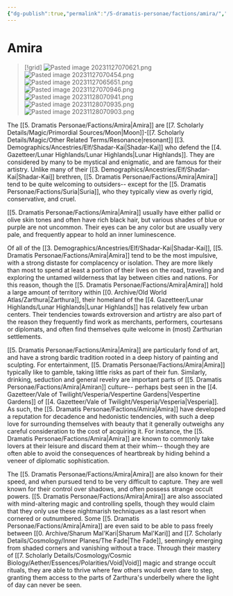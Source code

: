 ```yaml
---
{"dg-publish":true,"permalink":"/5-dramatis-personae/factions/amira/","noteIcon":""}
---
```


# Amira

>[!grid]
>![Pasted image 20231127070621.png](/img/user/x.%20Assets/Attachments/Pasted%20image%2020231127070621.png)
>![Pasted image 20231127070454.png](/img/user/x.%20Assets/Attachments/Pasted%20image%2020231127070454.png)
>![Pasted image 20231127065651.png](/img/user/x.%20Assets/Attachments/Pasted%20image%2020231127065651.png)
>![Pasted image 20231127070946.png](/img/user/x.%20Assets/Attachments/Pasted%20image%2020231127070946.png)
>![Pasted image 20231128070941.png](/img/user/x.%20Assets/Attachments/Pasted%20image%2020231128070941.png)
>![Pasted image 20231128070935.png](/img/user/x.%20Assets/Attachments/Pasted%20image%2020231128070935.png)
>![Pasted image 20231128070903.png](/img/user/x.%20Assets/Attachments/Pasted%20image%2020231128070903.png)

The [[5. Dramatis Personae/Factions/Amira\|Amira]] are [[7. Scholarly Details/Magic/Primordial Sources/Moon\|Moon]]-[[7. Scholarly Details/Magic/Other Related Terms/Resonance\|resonant]] [[3. Demographics/Ancestries/Elf/Shadar-Kai\|Shadar-Kai]] who defend the [[4. Gazetteer/Lunar Highlands/Lunar Highlands\|Lunar Highlands]]. They are considered by many to be mystical and enigmatic, and are famous for their artistry. Unlike many of their [[3. Demographics/Ancestries/Elf/Shadar-Kai\|Shadar-Kai]] brethren, [[5. Dramatis Personae/Factions/Amira\|Amira]] tend to be quite welcoming to outsiders-- except for the [[5. Dramatis Personae/Factions/Suria\|Suria]], who they typically view as overly rigid, conservative, and cruel. 

[[5. Dramatis Personae/Factions/Amira\|Amira]] usually have either pallid or olive skin tones and often have rich black hair, but various shades of blue or purple are not uncommon. Their eyes can be any color but are usually very pale, and frequently appear to hold an inner luminescence. 

Of all of the [[3. Demographics/Ancestries/Elf/Shadar-Kai\|Shadar-Kai]], [[5. Dramatis Personae/Factions/Amira\|Amira]] tend to be the most impulsive, with a strong distaste for complacency or isolation. They are more likely than most to spend at least a portion of their lives on the road, traveling and exploring the untamed wilderness that lay between cities and nations. For this reason, though the [[5. Dramatis Personae/Factions/Amira\|Amira]] hold a large amount of territory within [[0. Archive/Old World Atlas/Zarthura\|Zarthura]], their homeland of the [[4. Gazetteer/Lunar Highlands/Lunar Highlands\|Lunar Highlands]] has relatively few urban centers. Their tendencies towards extroversion and artistry are also part of the reason they frequently find work as merchants, performers, courtesans or diplomats, and often find themselves quite welcome in (most) Zarthurian settlements. 

[[5. Dramatis Personae/Factions/Amira\|Amira]] are particularly fond of art, and have a strong bardic tradition rooted in a deep history of painting and sculpting. For entertainment, [[5. Dramatis Personae/Factions/Amira\|Amira]] typically like to gamble, taking little risks as part of their fun. Similarly, drinking, seduction and general revelry are important parts of [[5. Dramatis Personae/Factions/Amira\|Amiran]] culture-- perhaps best seen in the [[4. Gazetteer/Vale of Twilight/Vesperia/Vespertine Gardens\|Vespertine Gardens]] of [[4. Gazetteer/Vale of Twilight/Vesperia/Vesperia\|Vesperia]]. As such, the [[5. Dramatis Personae/Factions/Amira\|Amira]] have developed a reputation for decadence and hedonistic tendencies, with such a deep love for surrounding themselves with beauty that it generally outweighs any careful consideration to the cost of acquiring it. For instance, the [[5. Dramatis Personae/Factions/Amira\|Amira]] are known to commonly take lovers at their leisure and discard them at their whim-- though they are often able to avoid the consequences of heartbreak by hiding behind a veneer of diplomatic sophistication. 

The [[5. Dramatis Personae/Factions/Amira\|Amira]] are also known for their speed, and when pursued tend to be very difficult to capture. They are well known for their control over shadows, and often possess strange occult powers. [[5. Dramatis Personae/Factions/Amira\|Amira]] are also associated with mind-altering magic and controlling spells, though they would claim that they only use these nightmarish techniques as a last resort when cornered or outnumbered. Some [[5. Dramatis Personae/Factions/Amira\|Amira]] are even said to be able to pass freely between [[0. Archive/Sharum Mal'Kari\|Sharum Mal'Kari]] and [[7. Scholarly Details/Cosmology/Inner Planes/The Fade\|The Fade]], seemingly emerging from shaded corners and vanishing without a trace. Through their mastery of [[7. Scholarly Details/Cosmology/Cosmic Biology/Aether/Essences/Polarities/Void\|Void]] magic and strange occult rituals, they are able to thrive where few others would even dare to step, granting them access to the parts of Zarthura's underbelly where the light of day can never be seen. 







